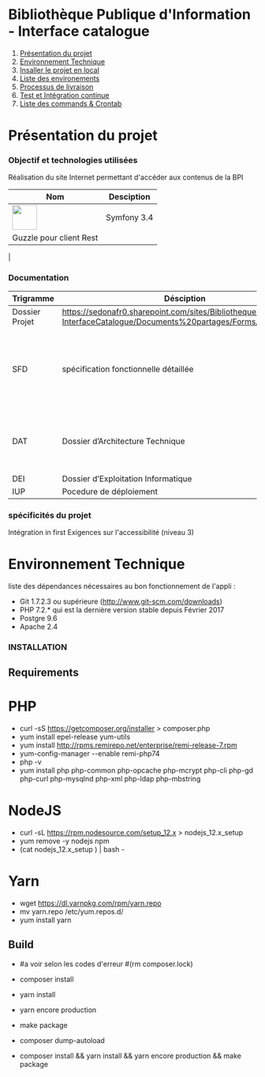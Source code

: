 Bibliothèque Publique d'Information - Interface catalogue
======================


1. [Présentation du projet](#pr%C3%A9sentation-du-projet)
2. [Environnement Technique](#environnement-technique)
3. [Insaller le projet en local](/docs/INSTALL.md)
4. [Liste des environements](/docs/ENV.md)
5. [Processus de livraison](/docs/DEPLOY.md)
6. [Test et Intégration continue](/docs/CI-AND-TEST.md)
7. [Liste des commands & Crontab](/docs/COMMANDS.md)

# Présentation du projet

### Objectif et technologies utilisées

Réalisation du site Internet permettant d'accéder aux contenus de la BPI

 Nom | Desciption
 ---|----
 <img src="http://symfony.com//images/v5/pictos/home-main-illu.svg" width="50" /> | Symfony 3.4
  | Guzzle pour client Rest
  |  



### Documentation

Trigramme | Désciption | lien
---|---|---
 | Dossier Projet | https://sedonafr0.sharepoint.com/sites/BibliothequePublique-InterfaceCatalogue/Documents%20partages/Forms/AllItems.aspx
SFD | spécification fonctionnelle détaillée | https://sedonafr0.sharepoint.com/:w:/r/sites/BibliothequePublique-InterfaceCatalogue/_layouts/15/Doc.aspx?sourcedoc=%7B614C78A5-3AB0-415A-9777-F281A28D9BEF%7D&file=BPI%20-%20Interface%20Catalogue%20-%20Dossier%20de%20Conception%20Fonctionnelle%20-%20V2%20-%2020190312.docx&action=default&mobileredirect=true 
DAT | Dossier d’Architecture Technique | https://sedonafr0.sharepoint.com/:w:/r/sites/BibliothequePublique-InterfaceCatalogue/_layouts/15/Doc.aspx?sourcedoc=%7BD2F4E35F-28CA-41DF-86BD-D913FDD6BD35%7D&file=Bpi%20-%20InMedia%20-%20Catalogue%20V2%20-%20Infrastructure1.3.docx&action=default&mobileredirect=true
DEI | Dossier d’Exploitation Informatique | A faire 
IUP | Pocedure de déploiement | A faire 

### spécificités du projet

Intégration in first
Exigences sur l'accessibilité (niveau 3)

# Environnement Technique

liste des dépendances nécessaires au bon fonctionnement de l'appli :

* Git 1.7.2.3 ou supérieure (http://www.git-scm.com/downloads)
* PHP 7.2.* qui est la dernière version stable depuis Février 2017
* Postgre 9.6
* Apache 2.4

### INSTALLATION

## Requirements

# PHP

* curl -sS https://getcomposer.org/installer > composer.php
* yum install epel-release yum-utils
* yum install http://rpms.remirepo.net/enterprise/remi-release-7.rpm
* yum-config-manager --enable remi-php74
* php -v
* yum install php php-common php-opcache php-mcrypt php-cli php-gd php-curl php-mysqlnd php-xml php-ldap php-mbstring

# NodeJS

* curl -sL https://rpm.nodesource.com/setup_12.x > nodejs_12.x_setup
* yum remove -y nodejs npm
* (cat nodejs_12.x_setup ) | bash -

# Yarn

* wget https://dl.yarnpkg.com/rpm/yarn.repo
* mv yarn.repo /etc/yum.repos.d/
* yum install yarn

## Build

* #a voir selon les codes d'erreur #(rm composer.lock)
* composer install
* yarn install
* yarn encore production
* make package

* composer dump-autoload
* composer install && yarn install && yarn encore production && make package
